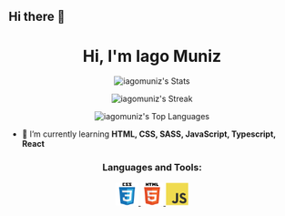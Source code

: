 ## Hi there 👋

<!--
**iagomuniz/iagomuniz** is a ✨ _special_ ✨ repository because its `README.md` (this file) appears on your GitHub profile.

Here are some ideas to get you started:

- 🔭 I’m currently working on ...
- 🌱 I’m currently learning ...
- 👯 I’m looking to collaborate on ...
- 🤔 I’m looking for help with ...
- 💬 Ask me about ...
- 📫 How to reach me: ...
- 😄 Pronouns: ...
- ⚡ Fun fact: ...
-->
<h1 align="center">Hi, I'm Iago Muniz</h1>

<div align = "center">
  
  ![iagomuniz's Stats](https://github-readme-stats.vercel.app/api?username=iagomuniz&theme=vue-dark&show_icons=true&hide_border=false&count_private=true&width=100%)

</div>

<div align = "center">
  
  ![iagomuniz's Streak](https://github-readme-streak-stats.herokuapp.com/?user=iagomuniz&theme=vue-dark&hide_border=true)

</div>

<div align = "center">
  
  ![iagomuniz's Top Languages](https://github-readme-stats.vercel.app/api/top-langs/?username=iagomuniz&theme=vue-dark&show_icons=true&hide_border=true&layout=compact)
</div>

- 🌱 I’m currently learning **HTML, CSS, SASS, JavaScript, Typescript, React**

<h3 align="center">Languages and Tools:</h3>
<p align="center">
  <a href="https://www.w3schools.com/css/" target="_blank" rel="noreferrer">
    <img src="https://raw.githubusercontent.com/devicons/devicon/master/icons/css3/css3-original-wordmark.svg" alt="css3" width="40" height="40"/>
  </a> 
  <a href="https://www.w3.org/html/" target="_blank" rel="noreferrer"> 
    <img src="https://raw.githubusercontent.com/devicons/devicon/master/icons/html5/html5-original-wordmark.svg" alt="html5" width="40" height="40"/>
  </a>
  <a href="https://developer.mozilla.org/en-US/docs/Web/JavaScript" target="_blank" rel="noreferrer">
    <img src="https://raw.githubusercontent.com/devicons/devicon/master/icons/javascript/javascript-original.svg" alt="javascript" width="40" height="40"/>
  </a>
</p>

